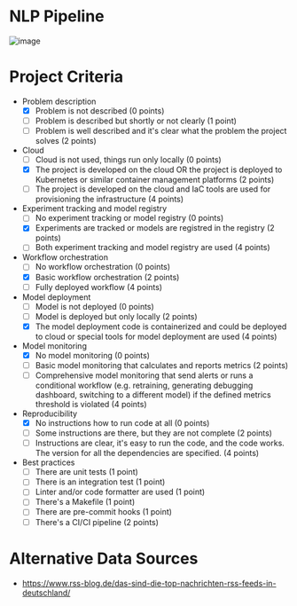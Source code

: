 # NLP Pipeline

![image](https://github.com/bsenst/mlops/assets/8211411/10d8314c-320a-49f6-91c8-1153e62cd74d)

# Project Criteria
* Problem description
    * [x] Problem is not described (0 points)
    * [ ] Problem is described but shortly or not clearly (1 point)
    * [ ] Problem is well described and it's clear what the problem the project solves (2 points)
* Cloud
    * [ ] Cloud is not used, things run only locally (0 points)
    * [x] The project is developed on the cloud OR the project is deployed to Kubernetes or similar container management platforms (2 points)
    * [ ] The project is developed on the cloud and IaC tools are used for provisioning the infrastructure (4 points)
* Experiment tracking and model registry
    * [ ] No experiment tracking or model registry (0 points)
    * [x] Experiments are tracked or models are registred in the registry (2 points)
    * [ ] Both experiment tracking and model registry are used (4 points)
* Workflow orchestration
    * [ ] No workflow orchestration (0 points)
    * [x] Basic workflow orchestration (2 points)
    * [ ] Fully deployed workflow (4 points)
* Model deployment
    * [ ] Model is not deployed (0 points)
    * [ ] Model is deployed but only locally (2 points)
    * [x] The model deployment code is containerized and could be deployed to cloud or special tools for model deployment are used (4 points)
* Model monitoring
    * [x] No model monitoring (0 points)
    * [ ] Basic model monitoring that calculates and reports metrics (2 points)
    * [ ] Comprehensive model monitoring that send alerts or runs a conditional workflow (e.g. retraining, generating debugging dashboard, switching to a different model) if the defined metrics threshold is violated (4 points) 
* Reproducibility
    * [x] No instructions how to run code at all (0 points)
    * [ ] Some instructions are there, but they are not complete (2 points)
    * [ ] Instructions are clear, it's easy to run the code, and the code works. The version for all the dependencies are specified. (4 points)
* Best practices
    * [ ] There are unit tests (1 point)
    * [ ] There is an integration test (1 point)
    * [ ] Linter and/or code formatter are used (1 point)
    * [ ] There's a Makefile (1 point)
    * [ ] There are pre-commit hooks (1 point)
    * [ ] There's a CI/CI pipeline (2 points)

# Alternative Data Sources
* https://www.rss-blog.de/das-sind-die-top-nachrichten-rss-feeds-in-deutschland/
